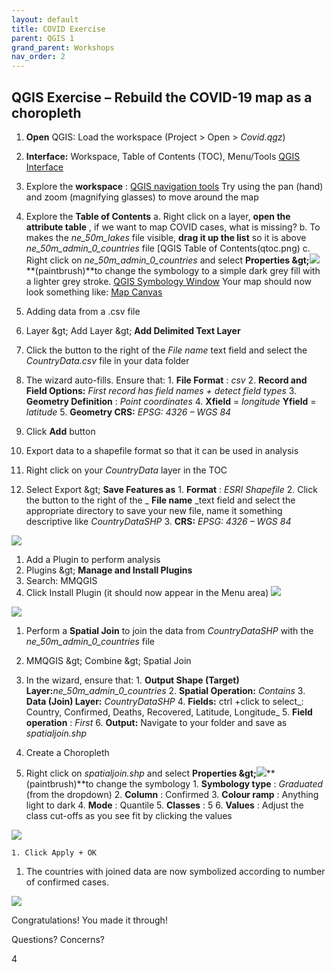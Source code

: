 ```yaml
---
layout: default
title: COVID Exercise
parent: QGIS 1
grand_parent: Workshops
nav_order: 2
---
```


## QGIS Exercise – Rebuild the COVID-19 map as a choropleth


1. **Open** QGIS:
Load the workspace (Project > Open > _Covid.qgz_)

2. **Interface:**
Workspace, Table of Contents (TOC), Menu/Tools
[QGIS Interface](qinterface.png)

3. Explore the **workspace** :
[QGIS navigation tools](qnavigationtools.png)
Try using the pan (hand) and zoom (magnifying glasses) to move around the map

4. Explore the **Table of Contents**
	a. Right click on a layer, **open the attribute table** , if we want to map COVID cases, what is missing?
	b. To makes the _ne\_50m\_lakes_ file visible, **drag it up the list** so it is above _ne\_50m\_admin\_0\_countries_ file
	[QGIS Table of Contents(qtoc.png)
	c. Right click on _ne\_50m\_admin\_0\_countries_ and select **Properties \&gt;**![](paintbrust.png)**(paintbrush)**to change the symbology to a simple dark grey fill with a lighter grey stroke.
	[QGIS Symbology Window](qsymbology.png)
	Your map should now look something like:
	[Map Canvas](qmapcanvas.png)

1. Adding data from a .csv file
  1. Layer \&gt; Add Layer \&gt; **Add Delimited Text Layer**
  2. Click the button to the right of the _File name_ text field and select the _CountryData.csv_ file in your data folder
  3. The wizard auto-fills. Ensure that:
    1. **File Format** : _csv_
    2. **Record and Field Options:** _First record has field names + detect field types_
    3. **Geometry Definition** : _Point coordinates_
    4. **Xfield** = _longitude_ **Yfield** = _latitude_
    5. **Geometry CRS:** _EPSG: 4326 – WGS 84_
  4. Click **Add** button

1. Export data to a shapefile format so that it can be used in analysis
  1. Right click on your _CountryData_ layer in the TOC
  2. Select Export \&gt; **Save Features as**
    1. **Format** : _ESRI Shapefile_
    2. Click the button to the right of the _ **File name** _text field and select the appropriate directory to save your new file, name it something descriptive like _CountryDataSHP_
    3. **CRS:** _EPSG: 4326 – WGS 84_

![](RackMultipart20210118-4-n4hr5h_html_814f95fe432ebe13.png)

1.  Add a Plugin to perform analysis
  1. Plugins \&gt; **Manage and Install Plugins**
  2. Search: MMQGIS
  3. Click Install Plugin (it should now appear in the Menu area)
 ![](RackMultipart20210118-4-n4hr5h_html_26235ee7873403fa.gif)

![](RackMultipart20210118-4-n4hr5h_html_74143c9e6d44681c.png)

1. Perform a **Spatial Join** to join the data from _CountryDataSHP_ with the _ne\_50m\_admin\_0\_countries_ file
  1. MMQGIS \&gt; Combine \&gt; Spatial Join
  2. In the wizard, ensure that:
    1. **Output Shape (Target) Layer:**_ne\_50m\_admin\_0\_countries_
    2. **Spatial Operation:** _Contains_
    3. **Data (Join) Layer:** _CountryDataSHP_
    4. **Fields:** ctrl +click to select_: Country, Confirmed, Deaths, Recovered, Latitude, Longitude_
    5. **Field operation** : _First_
    6. **Output:** Navigate to your folder and save as _spatialjoin.shp_

1. Create a Choropleth
  1. Right click on _spatialjoin.shp_ and select **Properties \&gt;**![](RackMultipart20210118-4-n4hr5h_html_5d6b4e6cf7040b4.png)**(paintbrush)**to change the symbology
    1. **Symbology type** : _Graduated_ (from the dropdown)
    2. **Column** : Confirmed
    3. **Colour ramp** : Anything light to dark
    4. **Mode** : Quantile
    5. **Classes** : 5
    6. **Values** : Adjust the class cut-offs as you see fit by clicking the values

![](RackMultipart20210118-4-n4hr5h_html_b86d4a84dd59e03a.png)

    1. Click Apply + OK

1. The countries with joined data are now symbolized according to number of confirmed cases.

![](RackMultipart20210118-4-n4hr5h_html_1451719551525131.png)

Congratulations! You made it through!

Questions? Concerns?

4